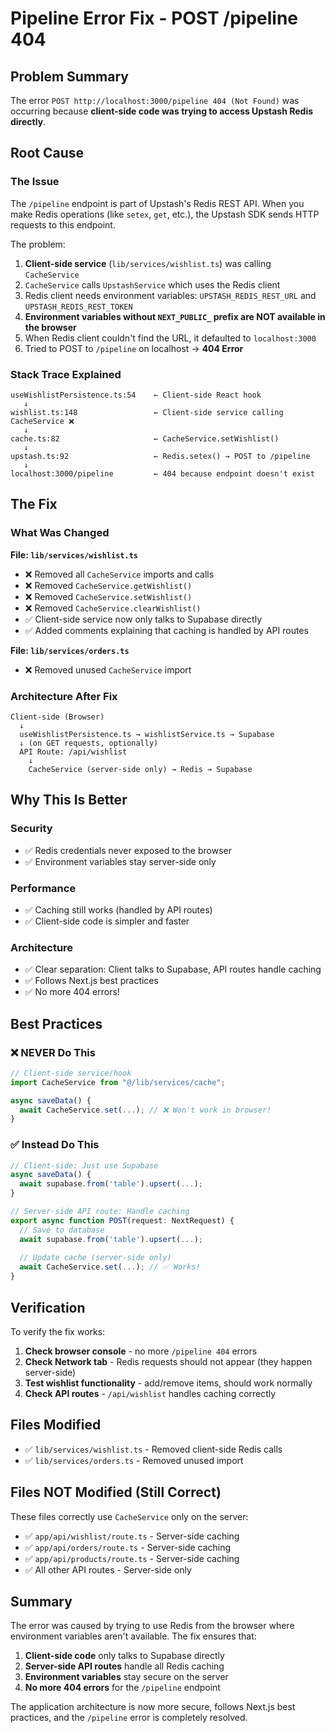 # Pipeline Error Fix - POST /pipeline 404

## Problem Summary

The error `POST http://localhost:3000/pipeline 404 (Not Found)` was occurring because **client-side code was trying to access Upstash Redis directly**.

## Root Cause

### The Issue

The `/pipeline` endpoint is part of Upstash's Redis REST API. When you make Redis operations (like `setex`, `get`, etc.), the Upstash SDK sends HTTP requests to this endpoint.

The problem:
1. **Client-side service** (`lib/services/wishlist.ts`) was calling `CacheService`
2. `CacheService` calls `UpstashService` which uses the Redis client
3. Redis client needs environment variables: `UPSTASH_REDIS_REST_URL` and `UPSTASH_REDIS_REST_TOKEN`
4. **Environment variables without `NEXT_PUBLIC_` prefix are NOT available in the browser**
5. When Redis client couldn't find the URL, it defaulted to `localhost:3000`
6. Tried to POST to `/pipeline` on localhost → **404 Error**

### Stack Trace Explained

```
useWishlistPersistence.ts:54    ← Client-side React hook
   ↓
wishlist.ts:148                 ← Client-side service calling CacheService ❌
   ↓
cache.ts:82                     ← CacheService.setWishlist()
   ↓
upstash.ts:92                   ← Redis.setex() → POST to /pipeline
   ↓
localhost:3000/pipeline         ← 404 because endpoint doesn't exist
```

## The Fix

### What Was Changed

**File: `lib/services/wishlist.ts`**
- ❌ Removed all `CacheService` imports and calls
- ❌ Removed `CacheService.getWishlist()`
- ❌ Removed `CacheService.setWishlist()`
- ❌ Removed `CacheService.clearWishlist()`
- ✅ Client-side service now only talks to Supabase directly
- ✅ Added comments explaining that caching is handled by API routes

**File: `lib/services/orders.ts`**
- ❌ Removed unused `CacheService` import

### Architecture After Fix

```
Client-side (Browser)
  ↓
  useWishlistPersistence.ts → wishlistService.ts → Supabase
  ↓ (on GET requests, optionally)
  API Route: /api/wishlist
    ↓
    CacheService (server-side only) → Redis → Supabase
```

## Why This Is Better

### Security
- ✅ Redis credentials never exposed to the browser
- ✅ Environment variables stay server-side only

### Performance
- ✅ Caching still works (handled by API routes)
- ✅ Client-side code is simpler and faster

### Architecture
- ✅ Clear separation: Client talks to Supabase, API routes handle caching
- ✅ Follows Next.js best practices
- ✅ No more 404 errors!

## Best Practices

### ❌ NEVER Do This
```typescript
// Client-side service/hook
import CacheService from "@/lib/services/cache";

async saveData() {
  await CacheService.set(...); // ❌ Won't work in browser!
}
```

### ✅ Instead Do This
```typescript
// Client-side: Just use Supabase
async saveData() {
  await supabase.from('table').upsert(...);
}

// Server-side API route: Handle caching
export async function POST(request: NextRequest) {
  // Save to database
  await supabase.from('table').upsert(...);
  
  // Update cache (server-side only)
  await CacheService.set(...); // ✅ Works!
}
```

## Verification

To verify the fix works:

1. **Check browser console** - no more `/pipeline 404` errors
2. **Check Network tab** - Redis requests should not appear (they happen server-side)
3. **Test wishlist functionality** - add/remove items, should work normally
4. **Check API routes** - `/api/wishlist` handles caching correctly

## Files Modified

- ✅ `lib/services/wishlist.ts` - Removed client-side Redis calls
- ✅ `lib/services/orders.ts` - Removed unused import

## Files NOT Modified (Still Correct)

These files correctly use `CacheService` only on the server:
- ✅ `app/api/wishlist/route.ts` - Server-side caching
- ✅ `app/api/orders/route.ts` - Server-side caching
- ✅ `app/api/products/route.ts` - Server-side caching
- ✅ All other API routes - Server-side only

## Summary

The error was caused by trying to use Redis from the browser where environment variables aren't available. The fix ensures that:

1. **Client-side code** only talks to Supabase directly
2. **Server-side API routes** handle all Redis caching
3. **Environment variables** stay secure on the server
4. **No more 404 errors** for the `/pipeline` endpoint

The application architecture is now more secure, follows Next.js best practices, and the `/pipeline` error is completely resolved.

